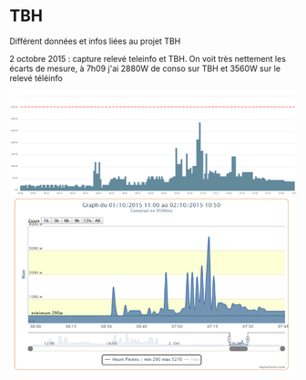 # TBH
Différent données et infos liées au projet TBH

2 octobre 2015 : capture relevé teleinfo et TBH. On voit très nettement les écarts de mesure, à 7h09 j'ai 2880W de conso sur TBH et 3560W sur le relevé téléinfo

![TBH](https://github.com/thunderace/TBH/raw/master/screenshots/2015-10-02/TBH.png)
![teleinfo](https://github.com/thunderace/TBH/raw/master/screenshots/2015-10-02/teleinfo.png)

